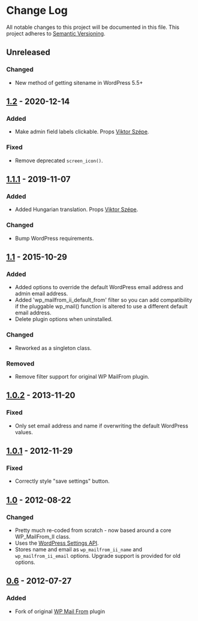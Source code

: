 # Change Log
All notable changes to this project will be documented in this file.
This project adheres to [Semantic Versioning](http://semver.org/).

## Unreleased

### Changed
- New method of getting sitename in WordPress 5.5+

## [1.2] - 2020-12-14

### Added
- Make admin field labels clickable. Props [Viktor Szépe](https://github.com/szepeviktor).

### Fixed
- Remove deprecated `screen_icon()`.

## [1.1.1] - 2019-11-07

### Added
- Added Hungarian translation. Props [Viktor Szépe](https://github.com/szepeviktor).

### Changed
- Bump WordPress requirements.

## [1.1] - 2015-10-29

### Added
- Added options to override the default WordPress email address and admin email address.
- Added 'wp_mailfrom_ii_default_from' filter so you can add compatibility if the pluggable wp_mail() function is altered to use a different default email address.
- Delete plugin options when uninstalled.

### Changed
- Reworked as a singleton class.

### Removed
- Remove filter support for original WP MailFrom plugin.

## [1.0.2] - 2013-11-20

### Fixed
- Only set email address and name if overwriting the default WordPress values.

## [1.0.1] - 2012-11-29

### Fixed
- Correctly style "save settings" button.

## [1.0] - 2012-08-22

### Changed
- Pretty much re-coded from scratch - now based around a core WP_MailFrom_II class.
- Uses the [WordPress Settings API](http://codex.wordpress.org/Settings_API).
- Stores name and email as `wp_mailfrom_ii_name` and `wp_mailfrom_ii_email` options. Upgrade support is provided for old options.

## [0.6] - 2012-07-27

### Added
- Fork of original [WP Mail From](https://wordpress.org/plugins/wp-mailfrom/) plugin

[Unreleased]: https://github.com/benhuson/wp-mailfrom/compare/1.2...HEAD
[1.2]: https://github.com/benhuson/wp-mailfrom/compare/1.1.1...1.2
[1.1.1]: https://github.com/benhuson/wp-mailfrom/compare/1.1...1.1.1
[1.1]: https://github.com/benhuson/wp-mailfrom/compare/1.0.2...1.1
[1.0.2]: https://github.com/benhuson/wp-mailfrom/compare/1.0.1...1.0.2
[1.0.1]: https://github.com/benhuson/wp-mailfrom/compare/1.0...1.0.1
[1.0]: https://github.com/benhuson/wp-mailfrom/compare/0.6...1.0
[0.6]: https://github.com/benhuson/wp-mailfrom/releases/tag/0.6
